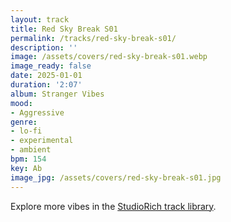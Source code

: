 ```yaml
---
layout: track
title: Red Sky Break S01
permalink: /tracks/red-sky-break-s01/
description: ''
image: /assets/covers/red-sky-break-s01.webp
image_ready: false
date: 2025-01-01
duration: '2:07'
album: Stranger Vibes
mood:
- Aggressive
genre:
- lo-fi
- experimental
- ambient
bpm: 154
key: Ab
image_jpg: /assets/covers/red-sky-break-s01.jpg
---
```


Explore more vibes in the [StudioRich track library](/tracks/).
